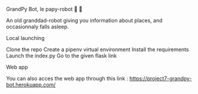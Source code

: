 GrandPy Bot, le papy-robot 🤖 👴

An old granddad-robot giving you information about places, and occasionnaly falls asleep.


Local launching

Clone the repo
Create a pipenv virtual environment
Install the requirements
Launch the index.py
Go to the given flask link


Web app

You can also acces the web app through this link : https://project7-grandpy-bot.herokuapp.com/
